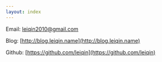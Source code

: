 ```yaml
---
layout: index
---
```


Email: leiqin2010@gmail.com

Blog: [http://blog.leiqin.name](http://blog.leiqin.name)

Github: [https://github.com/leiqin](https://github.com/leiqin)
